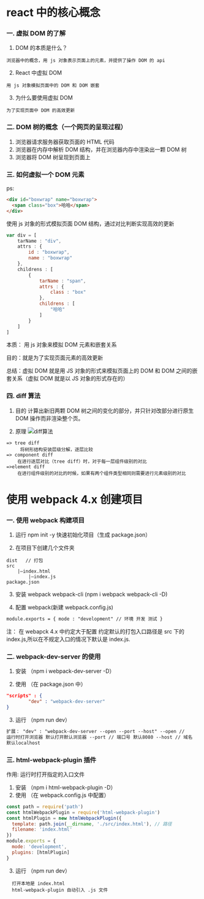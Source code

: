 # react 中的核心概念

### 一. 虚拟 DOM 的了解

1. DOM 的本质是什么？

`
   浏览器中的概念，用 js 对象表示页面上的元素，并提供了操作 DOM 的 api
`

2. React 中虚拟 DOM

`
   用 js 对象模拟页面中的 DOM 和 DOM 嵌套
`

3. 为什么要使用虚拟 DOM

`
   为了实现页面中 DOM 的高效更新
`

### 二. DOM 树的概念（一个网页的呈现过程）

1. 浏览器请求服务器获取页面的 HTML 代码
2. 浏览器在内存中解析 DOM 结构，并在浏览器内存中渲染出一颗 DOM 树
3. 浏览器将 DOM 树呈现到页面上

### 三. 如何虚拟一个 DOM 元素

ps:

```html
<div id="boxwrap" name="boxwrap">
  <span class="box">哈哈</span>
</div>
```

使用 js 对象的形式模拟页面 DOM 结构，通过对比判断实现高效的更新

```javascript
var div = [
	tarName : "div",
	attrs : {
		id : "boxwrap",
		name : "boxwrap"
	},
	childrens : [
		{
			tarName : "span",
			attrs : {
				class : "box"
			},
			childrens : [
				"哈哈"
			]
		}
	]
]
```

本质： 用 js 对象来模拟 DOM 元素和嵌套关系

目的：就是为了实现页面元素的高效更新

总结：虚拟 DOM 就是用 JS 对象的形式来模拟页面上的 DOM 和 DOM 之间的嵌套关系（虚拟 DOM 就是以 JS 对象的形式存在的）

### 四. diff 算法

1. 目的
   计算出新旧两颗 DOM 树之间的变化的部分，并只针对改部分进行原生 DOM 操作而非渲染整个页。

2. 原理
   ![diff算法](https://user-gold-cdn.xitu.io/2018/4/18/162d4772f1f40c49?imageslim 'diff算法')

```
=> tree diff
     将树形结构安装层级分解，逐层比较
=> component diff
	在进行逐层对比（tree diff）时，对于每一层组件级别的对比
=>element diff
	在进行组件级别的对比的时候，如果有两个组件类型相同则需要进行元素级别的对比
```

# 使用 webpack 4.x 创建项目

### 一. 使用 webpack 构建项目

1. 运行 npm init -y 快速初始化项目（生成 package.json）

2. 在项目下创建几个文件夹

```
dist   // 打包
src
    |—index.html
		|—index.js
package.json
```

3. 安装 webpack webpack-cli (npm i webpack webpack-cli -D)

4. 配置 webpack(新建 webpack.config.js)

```html
module.exports = { mode : "development" // 环境 开发 测试 }
```

注： 在 webapck 4.x 中约定大于配置 约定默认的打包入口路径是 src 下的 index.js,所以在不规定入口的情况下默认是 index.js.

### 二. webpack-dev-server 的使用

1. 安装 （npm i webpack-dev-server -D）

2. 使用 （在 package.json 中）

```json
"scripts" : {
		"dev" : "webpack-dev-server"
}
```

3. 运行 （npm run dev）

```html
扩展： "dev" : "webpack-dev-server --open --port --host" --open //
运行时打开浏览器 默认打开默认浏览器 --port // 端口号 默认8080 --host // 域名
默认localhost
```

### 三. html-webpack-plugin 插件

作用: 运行时打开指定的入口文件

1. 安装 （npm i html-webpack-plugin -D）
2. 使用 （在 webpack.config.js 中配置）

```javascript
const path = require('path')
const htmlWebpackPlugin = require('html-webpack-plugin')
const htmlPlugin = new htmlWebpackPlugin({
  template: path.join(__dirname, './src/index.html'), // 路径
  filename: 'index.html'
})
module.exports = {
  mode: 'development',
  plugins: [htmlPlugin]
}
```

3. 运行 （npm run dev）

```
  打开本地是 index.html
  html-webpack-plugin 自动引入 .js 文件
```
